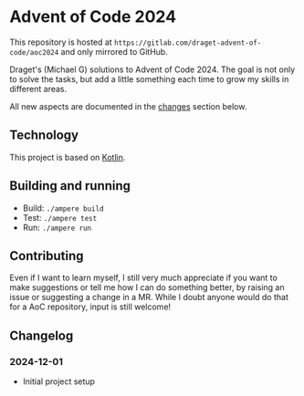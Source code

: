 # Advent of Code 2024

This repository is hosted at `https://gitlab.com/draget-advent-of-code/aoc2024` and only mirrored to GitHub.

Draget's (Michael G) solutions to Advent of Code 2024. The goal is not only to solve the tasks, but add a little something each time to grow my skills in different areas.

All new aspects are documented in the [changes](#changelog) section below.

## Technology

This project is based on [Kotlin](https://kotlinlang.org/).

## Building and running

* Build: `./ampere build`
* Test: `./ampere test`
* Run: `./ampere run`

## Contributing

Even if I want to learn myself, I still very much appreciate if you want to make suggestions or tell me how I can do something better, by raising an issue or suggesting a change in a MR. While I doubt anyone would do that for a AoC repository, input is still welcome!

## Changelog

### 2024-12-01

* Initial project setup

